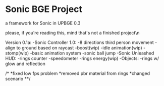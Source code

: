 # Sonic BGE Project
a framework for Sonic in UPBGE 0.3

please, if you're reading this, mind that's not a finished project\n

Version 0.1a:
-Sonic Controller 1.0:
  -8 directions third person movement
  -align to ground based on raycast
  -boost(wip)
  -idle animation(wip)
  -stomp(wip)
  -basic animation system
  -sonic ball jump
-Sonic Unleashed HUD:
  -rings counter
  -speedometer
  -rings energy(wip)
-Objects:
  -rings w/ glow and reflection
  
/*
 *fixed low fps problem
 *removed pbr material from rings
 *changed scenario
**/
